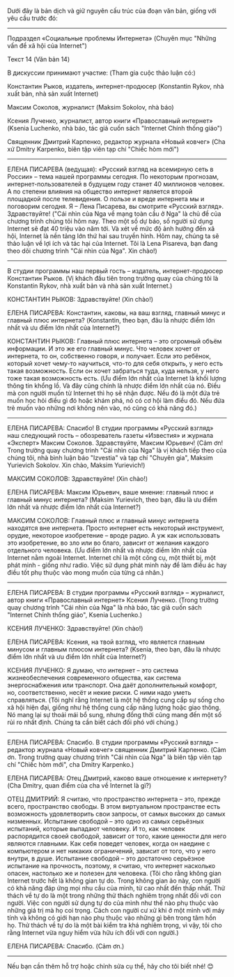 Dưới đây là bản dịch và giữ nguyên cấu trúc của đoạn văn bản, giống với yêu cầu trước đó:


---

Подраздел «Социальные проблемы Интернета»
(Chuyên mục "Những vấn đề xã hội của Internet")

Текст 14 (Văn bản 14)

В дискуссии принимают участие:
(Tham gia cuộc thảo luận có:)

Константин Рыков, издатель, интернет-продюсер (Konstantin Rykov, nhà xuất bản, nhà sản xuất Internet)

Максим Соколов, журналист (Maksim Sokolov, nhà báo)

Ксения Лученко, журналист, автор книги «Православный интернет» (Ksenia Luchenko, nhà báo, tác giả cuốn sách "Internet Chính thống giáo")

Священник Дмитрий Карпенко, редактор журнала «Новый ковчег» (Cha xứ Dmitry Karpenko, biên tập viên tạp chí "Chiếc hòm mới")



---

ЕЛЕНА ПИСАРЕВА (ведущая):
«Русский взгляд на всемирную сеть в России» – тема нашей программы сегодня. По некоторым прогнозам, интернет-пользователей в будущем году станет 40 миллионов человек. А по степени влияния на общество интернет является второй площадкой после телевидения. О пользе и вреде интернета мы и поговорим сегодня. Я – Лена Писарева, вы смотрите «Русский взгляд». Здравствуйте!
("Cái nhìn của Nga về mạng toàn cầu ở Nga" là chủ đề của chương trình chúng tôi hôm nay. Theo một số dự báo, số người sử dụng Internet sẽ đạt 40 triệu vào năm tới. Và xét về mức độ ảnh hưởng đến xã hội, Internet là nền tảng lớn thứ hai sau truyền hình. Hôm nay, chúng ta sẽ thảo luận về lợi ích và tác hại của Internet. Tôi là Lena Pisareva, bạn đang theo dõi chương trình "Cái nhìn của Nga". Xin chào!)


---

В студии программы наш первый гость – издатель, интернет-продюсер Константин Рыков.
(Vị khách đầu tiên trong trường quay của chúng tôi là Konstantin Rykov, nhà xuất bản và nhà sản xuất Internet.)

КОНСТАНТИН РЫКОВ:
Здравствуйте!
(Xin chào!)

ЕЛЕНА ПИСАРЕВА:
Константин, каковы, на ваш взгляд, главный минус и главный плюс интернета?
(Konstantin, theo bạn, đâu là nhược điểm lớn nhất và ưu điểm lớn nhất của Internet?)

КОНСТАНТИН РЫКОВ:
Главный плюс интернета – это огромный объём информации. И это же его главный минус. Что человек хочет от интернета, то он, собственно говоря, и получает. Если это ребёнок, который хочет чему-то научиться, что-то для себя открыть, у него есть такая возможность. Если он хочет забраться туда, куда нельзя, у него тоже такая возможность есть.
(Ưu điểm lớn nhất của Internet là khối lượng thông tin khổng lồ. Và đây cũng chính là nhược điểm lớn nhất của nó. Điều mà con người muốn từ Internet thì họ sẽ nhận được. Nếu đó là một đứa trẻ muốn học hỏi điều gì đó hoặc khám phá, nó có cơ hội làm điều đó. Nếu đứa trẻ muốn vào những nơi không nên vào, nó cũng có khả năng đó.)


---

ЕЛЕНА ПИСАРЕВА:
Спасибо! В студии программы «Русский взгляд» наш следующий гость – обозреватель газеты «Известия» и журнала «Эксперт» Максим Соколов. Здравствуйте, Максим Юрьевич!
(Cảm ơn! Trong trường quay chương trình "Cái nhìn của Nga" là vị khách tiếp theo của chúng tôi, nhà bình luận báo "Izvestia" và tạp chí "Chuyên gia", Maksim Yurievich Sokolov. Xin chào, Maksim Yurievich!)

МАКСИМ СОКОЛОВ:
Здравствуйте!
(Xin chào!)

ЕЛЕНА ПИСАРЕВА:
Максим Юрьевич, ваше мнение: главный плюс и главный минус интернета?
(Maksim Yurievich, theo bạn, đâu là ưu điểm lớn nhất và nhược điểm lớn nhất của Internet?)

МАКСИМ СОКОЛОВ:
Главный плюс и главный минус интернета находятся вне интернета. Просто интернет есть некоторый инструмент, орудие, некоторое изобретение – вроде радио. А уж как использовать это изобретение, во зло или во благо, зависит от желания каждого отдельного человека.
(Ưu điểm lớn nhất và nhược điểm lớn nhất của Internet nằm ngoài Internet. Internet chỉ là một công cụ, một thiết bị, một phát minh - giống như radio. Việc sử dụng phát minh này để làm điều ác hay điều tốt phụ thuộc vào mong muốn của từng cá nhân.)


---

ЕЛЕНА ПИСАРЕВА:
В студии программы «Русский взгляд» – журналист, автор книги «Православный интернет» Ксения Лученко.
(Trong trường quay chương trình "Cái nhìn của Nga" là nhà báo, tác giả cuốn sách "Internet Chính thống giáo", Ksenia Luchenko.)

КСЕНИЯ ЛУЧЕНКО:
Здравствуйте!
(Xin chào!)

ЕЛЕНА ПИСАРЕВА:
Ксения, на твой взгляд, что является главным минусом и главным плюсом интернета?
(Ksenia, theo bạn, đâu là nhược điểm lớn nhất và ưu điểm lớn nhất của Internet?)

КСЕНИЯ ЛУЧЕНКО:
Я думаю, что интернет – это система жизнеобеспечения современного общества, как система энергоснабжения или транспорт. Она даёт дополнительный комфорт, но, соответственно, несёт и некие риски. С ними надо уметь справляться.
(Tôi nghĩ rằng Internet là một hệ thống cung cấp sự sống cho xã hội hiện đại, giống như hệ thống cung cấp năng lượng hoặc giao thông. Nó mang lại sự thoải mái bổ sung, nhưng đồng thời cũng mang đến một số rủi ro nhất định. Chúng ta cần biết cách đối phó với chúng.)


---

ЕЛЕНА ПИСАРЕВА:
Спасибо. В студии программы «Русский взгляд» – редактор журнала «Новый ковчег» священник Дмитрий Карпенко.
(Cảm ơn. Trong trường quay chương trình "Cái nhìn của Nga" là biên tập viên tạp chí "Chiếc hòm mới", cha Dmitry Karpenko.)

ЕЛЕНА ПИСАРЕВА:
Отец Дмитрий, каково ваше отношение к интернету?
(Cha Dmitry, quan điểm của cha về Internet là gì?)

ОТЕЦ ДМИТРИЙ:
Я считаю, что пространство интернета – это, прежде всего, пространство свободы. В этом виртуальном пространстве есть возможность удовлетворить свои запросы, от самых высоких до самых низменных. Испытание свободой – это одно из самых серьёзных испытаний, которые выпадают человеку. И то, как человек распорядится своей свободой, зависит от того, какие ценности для него являются главными. Как себя поведет человек, когда он наедине с компьютером и нет никаких ограничений, зависит от того, что у него внутри, в душе. Испытание свободой – это достаточно серьёзное испытание на прочность, поэтому, я считаю, что интернет насколько опасен, настолько же и полезен для человека.
(Tôi cho rằng không gian Internet trước hết là không gian tự do. Trong không gian ảo này, con người có khả năng đáp ứng mọi nhu cầu của mình, từ cao nhất đến thấp nhất. Thử thách về tự do là một trong những thử thách nghiêm trọng nhất đối với con người. Việc con người sử dụng tự do của mình như thế nào phụ thuộc vào những giá trị mà họ coi trọng. Cách con người cư xử khi ở một mình với máy tính và không có giới hạn nào phụ thuộc vào những gì bên trong tâm hồn họ. Thử thách về tự do là một bài kiểm tra khá nghiêm trọng, vì vậy, tôi cho rằng Internet vừa nguy hiểm vừa hữu ích đối với con người.)

ЕЛЕНА ПИСАРЕВА:
Спасибо.
(Cảm ơn.)


---

Nếu bạn cần thêm hỗ trợ hoặc chỉnh sửa cụ thể, hãy cho tôi biết nhé! 😊

